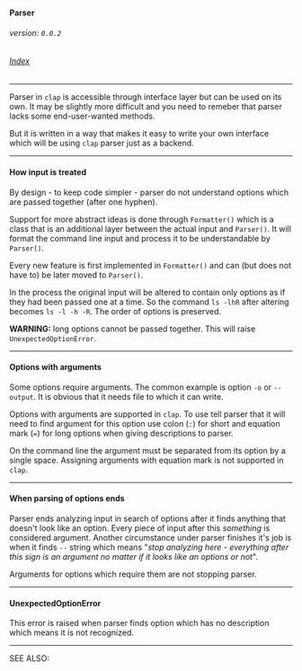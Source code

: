 #### Parser
###### _version: `0.0.2`_

###### [Index](index.mdown)
----

Parser in `clap` is accessible through interface layer but can be used on its own. 
It may be slightly more difficult and you need to remeber that parser lacks some end-user-wanted methods. 

But it is written in a way that makes it easy to write your own interface 
which will be using `clap` parser just as a backend. 

----


#### How input is treated

By design - to keep code simpler - parser do not understand options which are passed together (after one hyphen). 

Support for more abstract ideas is done through `Formatter()` which is a class that is an additional layer 
between the actual input and `Parser()`. It will format the command line input and process it to be understandable 
by `Parser()`. 

Every new feature is first implemented in `Formatter()` and can (but does not have to) be later moved to `Parser()`.

In the process the original input will be altered to contain only options as if they had been passed one at a time. 
So the command `ls -lhR` after altering becomes `ls -l -h -R`. The order of options is preserved. 

**WARNING:** long options cannot be passed together. This will raise `UnexpectedOptionError`.

----


#### Options with arguments

Some options require arguments. The common example is option `-o` or `--output`. 
It is obvious that it needs file to which it can write. 

Options with arguments are supported in `clap`. 
To use tell parser that it will need to find argument for this option use colon (`:`) for short and 
equation mark (`=`) for long options when giving descriptions to parser. 

On the command line the argument must be separated from its option by a single space. 
Assigning arguments with equation mark is not supported in `clap`. 

----


#### When parsing of options ends

Parser ends analyzing input in search of options after it finds anything that doesn't look like an option. 
Every piece of input after this *something* is considered argument. 
Another circumstance under parser finishes it's job is when it finds `--` string 
which means "*stop analyzing here - everything after this sign is an argument no matter if it looks like an options or not*". 

Arguments for options which require them are not stopping parser. 

----


#### UnexpectedOptionError

This error is raised when parser finds option which has no description which means it is not recognized.

----

SEE ALSO:  
&nbsp;

